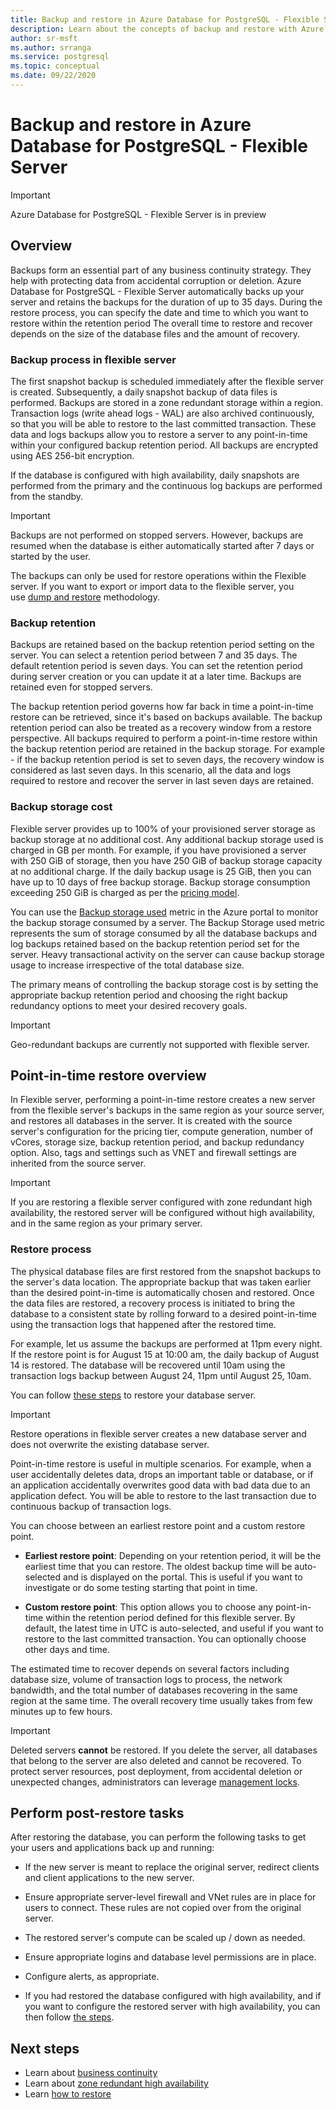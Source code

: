 ```yaml
---
title: Backup and restore in Azure Database for PostgreSQL - Flexible Server
description: Learn about the concepts of backup and restore with Azure Database for PostgreSQL - Flexible Server
author: sr-msft
ms.author: srranga
ms.service: postgresql
ms.topic: conceptual
ms.date: 09/22/2020
---
```


# Backup and restore in Azure Database for PostgreSQL - Flexible Server

> [!IMPORTANT]
> Azure Database for PostgreSQL - Flexible Server is in preview

## Overview
Backups form an essential part of any business continuity strategy. They help with protecting data from accidental corruption or deletion. Azure Database for PostgreSQL - Flexible Server automatically backs up your server and retains the backups for the duration of up to 35 days. During the restore process, you can specify the date and time to which you want to restore within the retention period The overall time to restore and recover depends on the size of the database files and the amount of recovery. 

### Backup process in flexible server
The first snapshot backup is scheduled immediately after the flexible server is created. Subsequently, a daily snapshot backup of data files is performed. Backups are stored in a zone redundant storage within a region. Transaction logs (write ahead logs - WAL) are also archived continuously, so that you will be able to restore to the last committed transaction. These data and logs backups allow you to restore a server to any point-in-time within your configured backup retention period. All backups are encrypted using AES 256-bit encryption.

If the database is configured with high availability, daily snapshots are performed from the primary and the continuous log backups are performed from the standby.

> [!IMPORTANT]
>Backups are not performed on stopped servers. However, backups are resumed when the database is either automatically started after 7 days or started by the user.

The backups can only be used for restore operations within the Flexible server. If you want to export or import data to the flexible server, you use [dump and restore](https://docs.microsoft.com/azure/postgresql/howto-migrate-using-dump-and-restore) methodology.


### Backup retention

Backups are retained based on the backup retention period setting on the server. You can select a retention period between 7 and 35 days. The default retention period is seven days. You can set the retention period during server creation or you can update it at a later time. Backups are retained even for stopped servers.

The backup retention period governs how far back in time a point-in-time restore can be retrieved, since it\'s based on backups available. The backup retention period can also be treated as a recovery window from a restore perspective. All backups required to perform a point-in-time restore within the backup retention period are retained in the backup storage. For example - if the backup retention period is set to seven days, the recovery window is considered as last seven days. In this scenario, all the data and logs required to restore and recover the server in last seven days are retained. 


### Backup storage cost

Flexible server provides up to 100% of your provisioned server storage as backup storage at no additional cost. Any additional backup storage used is charged in GB per month. For example, if you have provisioned a server with 250 GiB of storage, then you have 250 GiB of backup storage capacity at no additional charge. If the daily backup usage is 25 GiB, then you can have up to 10 days of free backup storage. Backup storage consumption exceeding 250 GiB is charged as per the [pricing model](https://azure.microsoft.com/pricing/details/postgresql/).

You can use the [Backup storage used](https://docs.microsoft.com/azure/postgresql/concepts-monitoring) metric in the Azure portal to monitor the backup storage consumed by a server. The Backup Storage used metric represents the sum of storage consumed by all the database backups and log backups retained based on the backup retention period set for the server.  Heavy transactional activity on the server can cause backup storage usage to increase irrespective of the total database size.

The primary means of controlling the backup storage cost is by setting the appropriate backup retention period and choosing the right backup redundancy options to meet your desired recovery goals.

> [!IMPORTANT]
> Geo-redundant backups are currently not supported with flexible server.

## Point-in-time restore overview

In Flexible server, performing a point-in-time restore creates a new server from the flexible server\'s backups in the same region as your source server, and restores all  databases in the server. It is created with the source server's configuration for the pricing tier, compute generation, number of vCores, storage size, backup retention period, and backup redundancy option. Also, tags and settings such as VNET and firewall settings are inherited from the source server. 

 > [!IMPORTANT]
> If you are restoring a flexible server configured with zone redundant high availability, the restored server will be configured without high availability, and in the same region as your primary server. 

 ### Restore process

The physical database files are first restored from the snapshot backups to the server's data location. The appropriate backup that was taken earlier than the desired point-in-time is automatically chosen and restored. Once the data files are restored, a recovery process is initiated to bring the database to a consistent state by rolling forward to a desired point-in-time using the transaction logs that happened after the restored time. 

 For example, let us assume the backups are performed at 11pm every night. If the restore point is for August 15 at 10:00 am, the daily backup of August 14 is restored. The database will be recovered until 10am using the transaction logs backup between August 24, 11pm until August 25, 10am. 

 You can follow [these steps](./how-to-restore-server-portal.md) to restore your database server.

> [!IMPORTANT]
> Restore operations in flexible server creates a new database server and does not overwrite the existing database server.

Point-in-time restore is useful in multiple scenarios. For example, when a user accidentally deletes data, drops an important table or database, or if an application accidentally overwrites good data with bad data due to an application defect. You will be able to restore to the last transaction due to continuous backup of transaction logs.

You can choose between an earliest restore point and a custom restore point.

-   **Earliest restore point**: Depending on your retention period, it will be the earliest time that you can restore. The oldest backup time will be auto-selected and is displayed on the portal. This is useful if you want to investigate or do some testing starting that point in time.

-   **Custom restore point**: This option allows you to choose any point-in-time within the retention period defined for this flexible server. By default, the latest time in UTC is auto-selected, and useful if you want to restore to the last committed transaction. You can optionally choose other days and time. 

The estimated time to recover depends on several factors including database size, volume of transaction logs to process, the network bandwidth, and the total number of databases recovering in the same region at the same time. The overall recovery time usually takes from few minutes up to few hours.


> [!IMPORTANT]
> Deleted servers **cannot** be restored. If you delete the server, all databases that belong to the server are also deleted and cannot be recovered. To protect server resources, post deployment, from accidental deletion or unexpected changes, administrators can leverage [management locks](https://docs.microsoft.com/azure/azure-resource-manager/resource-group-lock-resources).

## Perform post-restore tasks

After restoring the database, you can perform the following tasks to get your users and applications back up and running:

-   If the new server is meant to replace the original server, redirect clients and client applications to the new server.

-   Ensure appropriate server-level firewall and VNet rules are in place for users to connect. These rules are not copied over from the original server.
  
-   The restored server's compute can be scaled up / down as needed.

-   Ensure appropriate logins and database level permissions are in place.

-   Configure alerts, as appropriate.
  
-  If you had restored the database configured with high availability, and if you want to configure the restored server with high availability, you can then follow [the steps](./how-to-manage-high-availability-portal.md).


## Next steps

-   Learn about [business continuity](./concepts-business-continuity.md)
-   Learn about [zone redundant high availability](./concepts-high-availability.md)
-   Learn [how to restore](./how-to-restore-server-portal.md)


